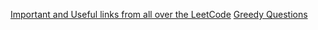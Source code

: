 [Important and Useful links from all over the LeetCode](https://leetcode.com/discuss/general-discussion/665604/Important-and-Useful-links-from-all-over-the-LeetCode)
[Greedy Questions](https://leetcode.com/discuss/general-discussion/669996/Greedy-for-Beginners-Problems-or-Sample-solutions)
